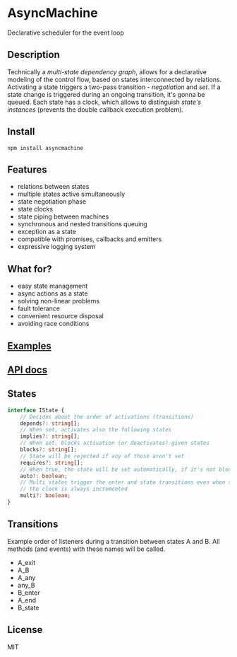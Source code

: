 # AsyncMachine
 
  Declarative scheduler for the event loop

## Description

Technically a *multi-state dependency graph*, allows for a declarative modeling of the control flow, based on states interconnected by relations.
Activating a state triggers a two-pass transition - *negotiation* and *set*. If a
state change is triggered during an ongoing transition, it's gonna be queued. Each
state has a clock, which allows to distinguish *state's instances* (prevents the
double callback execution problem).


## Install

```
npm install asyncmachine
```

## Features
 
- relations between states
- multiple states active simultaneously
- state negotiation phase
- state clocks
- state piping between machines
- synchronous and nested transitions queuing
- exception as a state
- compatible with promises, callbacks and emitters
- expressive logging system
 
## What for?

- easy state management
- async actions as a state
- solving non-linear problems
- fault tolerance
- convenient resource disposal
- avoiding race conditions

## [Examples](https://github.com/TobiaszCudnik/asyncmachine/tree/master/examples)

## [API docs](http://tobiaszcudnik.github.io/asyncmachine/classes/_asyncmachine_.asyncmachine.html)

## States

```typescript
interface IState {
	// Decides about the order of activations (transitions)
	depends?: string[];
	// When set, activates also the following states
	implies?: string[];
	// When set, blocks activation (or deactivates) given states
	blocks?: string[];
	// State will be rejected if any of those aren't set
	requires?: string[];
	// When true, the state will be set automatically, if it's not blocked
	auto?: boolean;
	// Multi states trigger the enter and state transitions even when set, plus
	// the clock is always incremented
	multi?: boolean;
}
```

## Transitions
 
Example order of listeners during a transition between states A and B. All
methods (and events) with these names will be called.

- A_exit
- A_B
- A_any
- any_B
- B_enter
- A_end
- B_state

## License

MIT
